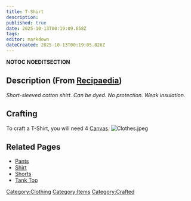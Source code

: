 ```yaml
---
title: T-Shirt
description: 
published: true
date: 2025-10-13T00:19:09.658Z
tags: 
editor: markdown
dateCreated: 2025-10-13T00:19:05.826Z
---
```


__NOTOC__ __NOEDITSECTION__

## Description (From [Recipaedia](.. "wikilink"))

*Short-sleeved cotton shirt. Can be dyed. No protection. Weak
insulation.*

## Crafting

To craft a T-Shirt, you will need 4 [Canvas](Canvas "wikilink").
![Clothes.jpeg](Clothes.jpeg "Clothes.jpeg")

## Related Pages

  - [Pants](Pants "wikilink")
  - [Shirt](Shirt.md "wikilink")
  - [Shorts](Shorts.md "wikilink")
  - [Tank Top](Tank_Top "wikilink")

[Category:Clothing](Category:Clothing "wikilink")
[Category:Items](Category:Items "wikilink")
[Category:Crafted](Category:Crafted "wikilink")
